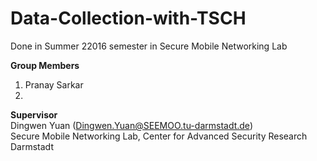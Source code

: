 # Data-Collection-with-TSCH
Done in Summer 22016 semester in Secure Mobile Networking Lab


**Group Members**  
1. Pranay Sarkar  
2. 

**Supervisor**  
Dingwen Yuan (Dingwen.Yuan@SEEMOO.tu-darmstadt.de)  
Secure Mobile Networking Lab, Center for Advanced Security Research Darmstadt   
